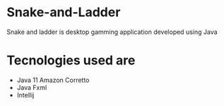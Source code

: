 # Snake-and-Ladder
Snake and ladder is desktop gamming application developed using Java

# Tecnologies used are 
* Java 11 Amazon Corretto
* Java Fxml
* Intellij

